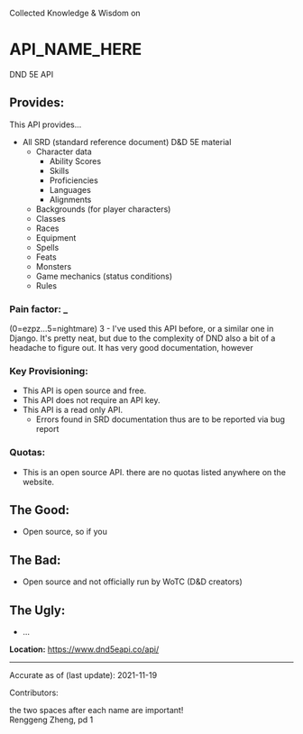 Collected Knowledge & Wisdom on
# API_NAME_HERE
DND 5E API
## Provides:
This API provides...
 - All SRD (standard reference document) D&D 5E material
 	 * Character data
	 	 * Ability Scores
		 * Skills
		 * Proficiencies
		 * Languages
		 * Alignments
	 * Backgrounds (for player characters)
	 * Classes
	 * Races
	 * Equipment
	 * Spells
	 * Feats
	 * Monsters
	 * Game mechanics (status conditions)
	 * Rules
### Pain factor: _
(0=ezpz...5=nightmare)
3 - I've used this API before, or a similar one in Django. It's pretty neat, but due to the complexity of DND also a bit of a headache to figure out. It has very good documentation, however
### Key Provisioning:     
 - This API is open source and free.
 - This API does not require an API key.
 - This API is a read only API.
	 - Errors found in SRD documentation thus are to be reported via bug report
### Quotas:
 - This is an open source API. there are no quotas listed anywhere on the website.
## The Good:
 - Open source, so if you
## The Bad:
 - Open source and not officially run by WoTC (D&D creators)
## The Ugly:
- ...


**Location:** https://www.dnd5eapi.co/api/

---

Accurate as of (last update):    2021-11-19

Contributors:

the two spaces after each name are important!  
Renggeng Zheng, pd 1  
